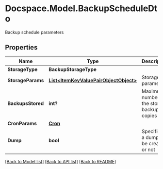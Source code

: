 # Docspace.Model.BackupScheduleDto
Backup schedule parameters

## Properties

Name | Type | Description | Notes
------------ | ------------- | ------------- | -------------
**StorageType** | **BackupStorageType** |  | [optional] 
**StorageParams** | [**List&lt;ItemKeyValuePairObjectObject&gt;**](ItemKeyValuePairObjectObject.md) | Storage parameters | [optional] 
**BackupsStored** | **int?** | Maximum number of the stored backup copies | [optional] 
**CronParams** | [**Cron**](Cron.md) |  | [optional] 
**Dump** | **bool** | Specifies if a dump will be created or not | [optional] 

[[Back to Model list]](../README.md#documentation-for-models) [[Back to API list]](../README.md#documentation-for-api-endpoints) [[Back to README]](../README.md)


